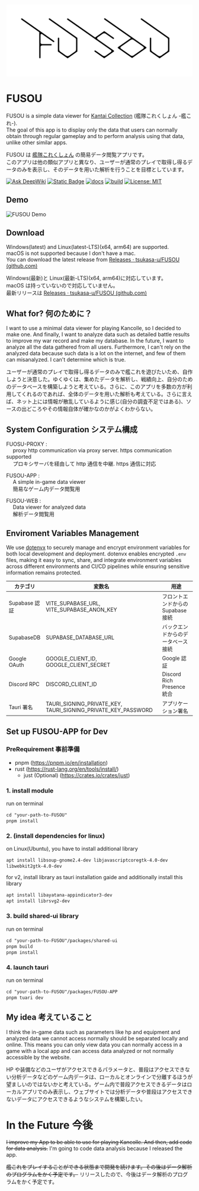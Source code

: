 ![FUSOU](docs/images/title.png)

# FUSOU

FUSOU is a simple data viewer for [Kantai Collection](https://games.dmm.com/detail/kancolle) (艦隊これくしょん -艦これ-).<br>
The goal of this app is to display only the data that users can normally obtain through regular gameplay and to perform analysis using that data, unlike other similar apps.

FUSOU は [艦隊これくしょん](https://games.dmm.com/detail/kancolle) の簡易データ閲覧アプリです。<br>
このアプリは他の類似アプリと異なり、ユーザーが通常のプレイで取得し得るデータのみを表示し、そのデータを用いた解析を行うことを目標としています。

[![Ask DeepWiki](https://deepwiki.com/badge.svg)](https://deepwiki.com/tsukasa-u/FUSOU)
[![Static Badge](https://img.shields.io/badge/docs.rs-tsukasa--u%2FFUSOU-blue?logo=docsdotrs)](https://tsukasa-u.github.io/FUSOU/app/index.html)
[![docs](https://github.com/tsukasa-u/FUSOU/actions/workflows/export_doc.yml/badge.svg?branch=dev)](https://github.com/tsukasa-u/FUSOU/actions/workflows/export_doc.yml)
[![build](https://github.com/tsukasa-u/FUSOU/actions/workflows/check_build.yml/badge.svg?branch=dev)](https://github.com/tsukasa-u/FUSOU/actions/workflows/check_build.yml)
[![License: MIT](https://img.shields.io/badge/License-MIT-yellow.svg)](https://opensource.org/licenses/MIT)

## Demo

![FUSOU Demo](docs/images/fusou-app-demo.gif)

## Download

Windows(latest) and Linux(latest-LTS)(x64, arm64) are supported.<br>
macOS is not supported because I don't have a mac.<br>
You can download the latest release from [Releases · tsukasa-u/FUSOU (github.com)](https://github.com/tsukasa-u/FUSOU/releases/latest)

Windows(最新)と Linux(最新-LTS)(x64, arm64)に対応しています。<br>
macOS は持っていないので対応していません。<br>
最新リリースは [Releases · tsukasa-u/FUSOU (github.com)](https://github.com/tsukasa-u/FUSOU/releases/latest)

## What for? 何のために？

I want to use a minimal data viewer for playing Kancolle, so I decided to make one.
And finally, I want to analyze data such as detailed battle results to improve my war record and make my database. In the future, I want to analyze all the data gathered from all users.
Furthermore, I can't rely on the analyzed data because such data is a lot on the internet, and few of them can misanalyzed. I can't determine which is true.

ユーザーが通常のプレイで取得し得るデータのみで艦これを遊びたいため、自作しようと決意した。ゆくゆくは、集めたデータを解析し、戦績向上、自分のためのデータベースを構築しようと考えている。さらに、このアプリを多数の方が利用してくれるのであれば、全体のデータを用いた解析も考えている。さらに言えば、ネット上には情報が散乱しているように感じ(自分の調査不足ではある)、ソースの出どころやその情報自体が確かなのかがよくわからない。

## System Configuration システム構成

FUOSU-PROXY : <br>
&emsp; proxy http communication via proxy server. https communication supported<br>
&emsp; プロキシサーバを経由して http 通信を中継. https 通信に対応

FUSOU-APP : <br>
&emsp; A simple in-game data viewer<br>
&emsp; 簡易なゲーム内データ閲覧用

FUSOU-WEB : <br>
&emsp; Data viewer for analyzed data<br>
&emsp; 解析データ閲覧用

## Enviroment Variables Management

We use [dotenvx](https://dotenvx.com/) to securely manage and encrypt environment variables for both local development and deployment. dotenvx enables encrypted `.env` files, making it easy to sync, share, and integrate environment variables across different environments and CI/CD pipelines while ensuring sensitive information remains protected.

| カテゴリ      | 変数名                                                        | 用途                               |
| ------------- | ------------------------------------------------------------- | ---------------------------------- |
| Supabase 認証 | VITE_SUPABASE_URL, VITE_SUPABASE_ANON_KEY                     | フロントエンドからの Supabase 接続 |
| SupabaseDB    | SUPABASE_DATABASE_URL                                         | バックエンドからのデータベース接続 |
| Google OAuth  | GOOGLE_CLIENT_ID, GOOGLE_CLIENT_SECRET                        | Google 認証                        |
| Discord RPC   | DISCORD_CLIENT_ID                                             | Discord Rich Presence 統合         |
| Tauri 署名    | TAURI_SIGNING_PRIVATE_KEY, TAURI_SIGNING_PRIVATE_KEY_PASSWORD | アプリケーション署名               |

## Set up FUSOU-APP for Dev

### PreRequirement 事前準備

- pnpm (https://pnpm.io/en/installation)
- rust (https://rust-lang.org/en/tools/install/)
  - just (Optional) (https://crates.io/crates/just)

### 1. install module

run on terminal

```
cd "your-path-to-FUSOU"
pnpm install
```

### 2. (install dependencies for linux)

on Linux(Ubuntu), you have to install additional library

```
apt install libsoup-gnome2.4-dev libjavascriptcoregtk-4.0-dev libwebkit2gtk-4.0-dev
```

for v2, install library as tauri installation gaide and additionally install this library

```
apt install libayatana-appindicator3-dev
apt install librsvg2-dev
```

### 3. build shared-ui library

run on terminal

```
cd "your-path-to-FUSOU"/packages/shared-ui
pnpm build
pnpm install
```

### 4. launch tauri

run on terminal

```
cd "your-path-to-FUSOU"/packages/FUSOU-APP
pnpm tuari dev
```

## My idea 考えていること

I think the in-game data such as parameters like hp and equipment and analyzed data we cannot access normally should be separated locally and online. This means you can only view data you can normally access in a game with a local app and can access data analyzed or not normally accessible by the website.

HP や装備などのユーザがアクセスできるパラメータと、普段はアクセスできない分析データなどのゲーム内データは、ローカルとオンラインで分離するほうが望ましいのではないかと考えている。ゲーム内で普段アクセスできるデータはローカルアプリでのみ表示し、ウェブサイトでは分析データや普段はアクセスできないデータにアクセスできるようなシステムを構築したい。

# In the Future 今後

~~I improve my App to be able to use for playing Kancolle. And then, add code for data analysis.~~
I'm going to code data analysis because I released the app.

~~艦これをプレイすることができる状態まで開発を続けます。その後はデータ解析のプログラムをかく予定です。~~
リリースしたので、今後はデータ解析のプログラムをかく予定です。
